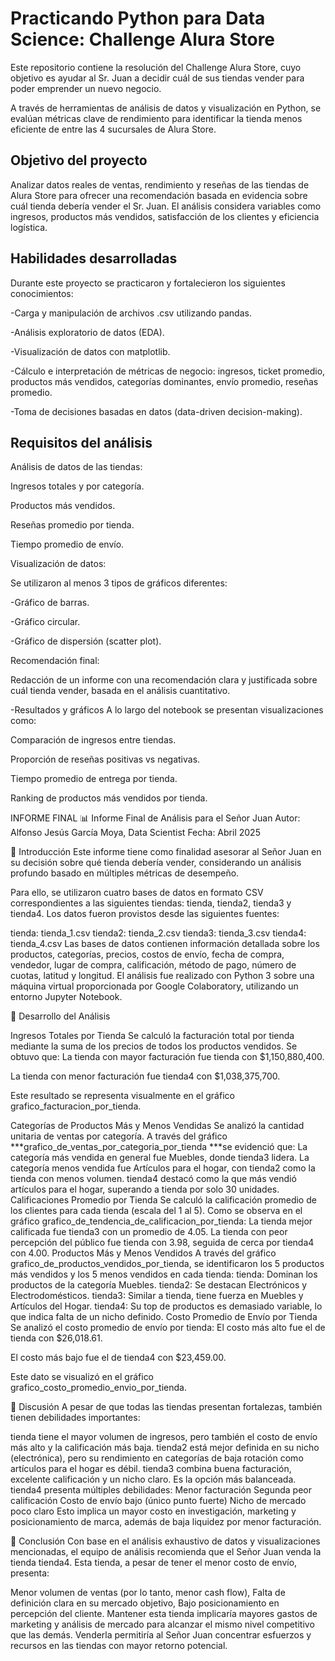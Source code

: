 # Practicando Python para Data Science: Challenge Alura Store


Este repositorio contiene la resolución del Challenge Alura Store, cuyo objetivo es ayudar al Sr. Juan a decidir cuál de sus tiendas vender para poder emprender un nuevo negocio.

A través de herramientas de análisis de datos y visualización en Python, se evalúan métricas clave de rendimiento para identificar la tienda menos eficiente de entre las 4 sucursales de Alura Store.

## Objetivo del proyecto
Analizar datos reales de ventas, rendimiento y reseñas de las tiendas de Alura Store para ofrecer una recomendación basada en evidencia sobre cuál tienda debería vender el Sr. Juan. El análisis considera variables como ingresos, productos más vendidos, satisfacción de los clientes y eficiencia logística.

## Habilidades desarrolladas
Durante este proyecto se practicaron y fortalecieron los siguientes conocimientos:

-Carga y manipulación de archivos .csv utilizando pandas.

-Análisis exploratorio de datos (EDA).

-Visualización de datos con matplotlib.

-Cálculo e interpretación de métricas de negocio: ingresos, ticket promedio, productos más vendidos, categorías dominantes, envío promedio, reseñas promedio.

-Toma de decisiones basadas en datos (data-driven decision-making).

## Requisitos del análisis
Análisis de datos de las tiendas:

Ingresos totales y por categoría.

Productos más vendidos.

Reseñas promedio por tienda.

Tiempo promedio de envío.

Visualización de datos:

Se utilizaron al menos 3 tipos de gráficos diferentes:

-Gráfico de barras.

-Gráfico circular.

-Gráfico de dispersión (scatter plot).

Recomendación final:

Redacción de un informe con una recomendación clara y justificada sobre cuál tienda vender, basada en el análisis cuantitativo.

-Resultados y gráficos
A lo largo del notebook se presentan visualizaciones como:

Comparación de ingresos entre tiendas.

Proporción de reseñas positivas vs negativas.

Tiempo promedio de entrega por tienda.

Ranking de productos más vendidos por tienda.




INFORME FINAL
📊 Informe Final de Análisis para el Señor Juan Autor: Alfonso Jesús García Moya, Data Scientist Fecha: Abril 2025

🔹 Introducción Este informe tiene como finalidad asesorar al Señor Juan en su decisión sobre qué tienda debería vender, considerando un análisis profundo basado en múltiples métricas de desempeño.

Para ello, se utilizaron cuatro bases de datos en formato CSV correspondientes a las siguientes tiendas: tienda, tienda2, tienda3 y tienda4. Los datos fueron provistos desde las siguientes fuentes:

tienda: tienda_1.csv
tienda2: tienda_2.csv
tienda3: tienda_3.csv
tienda4: tienda_4.csv
Las bases de datos contienen información detallada sobre los productos, categorías, precios, costos de envío, fecha de compra, vendedor, lugar de compra, calificación, método de pago, número de cuotas, latitud y longitud. El análisis fue realizado con Python 3 sobre una máquina virtual proporcionada por Google Colaboratory, utilizando un entorno Jupyter Notebook.

🔹 Desarrollo del Análisis

Ingresos Totales por Tienda Se calculó la facturación total por tienda mediante la suma de los precios de todos los productos vendidos. Se obtuvo que:
La tienda con mayor facturación fue tienda con $1,150,880,400.

La tienda con menor facturación fue tienda4 con $1,038,375,700.

Este resultado se representa visualmente en el gráfico grafico_facturacion_por_tienda.

Categorías de Productos Más y Menos Vendidas Se analizó la cantidad unitaria de ventas por categoría. A través del gráfico ***grafico_de_ventas_por_categoria_por_tienda ***se evidenció que:
La categoría más vendida en general fue Muebles, donde tienda3 lidera.
La categoría menos vendida fue Artículos para el hogar, con tienda2 como la tienda con menos volumen.
tienda4 destacó como la que más vendió artículos para el hogar, superando a tienda por solo 30 unidades.
Calificaciones Promedio por Tienda Se calculó la calificación promedio de los clientes para cada tienda (escala del 1 al 5). Como se observa en el gráfico grafico_de_tendencia_de_calificacion_por_tienda:
La tienda mejor calificada fue tienda3 con un promedio de 4.05.
La tienda con peor percepción del público fue tienda con 3.98, seguida de cerca por tienda4 con 4.00.
Productos Más y Menos Vendidos A través del gráfico grafico_de_productos_vendidos_por_tienda, se identificaron los 5 productos más vendidos y los 5 menos vendidos en cada tienda:
tienda: Dominan los productos de la categoría Muebles.
tienda2: Se destacan Electrónicos y Electrodomésticos.
tienda3: Similar a tienda, tiene fuerza en Muebles y Artículos del Hogar.
tienda4: Su top de productos es demasiado variable, lo que indica falta de un nicho definido.
Costo Promedio de Envío por Tienda Se analizó el costo promedio de envío por tienda:
El costo más alto fue el de tienda con $26,018.61.

El costo más bajo fue el de tienda4 con $23,459.00.

Este dato se visualizó en el gráfico grafico_costo_promedio_envio_por_tienda.

🔹 Discusión A pesar de que todas las tiendas presentan fortalezas, también tienen debilidades importantes:

tienda tiene el mayor volumen de ingresos, pero también el costo de envío más alto y la calificación más baja.
tienda2 está mejor definida en su nicho (electrónica), pero su rendimiento en categorías de baja rotación como artículos para el hogar es débil.
tienda3 combina buena facturación, excelente calificación y un nicho claro. Es la opción más balanceada.
tienda4 presenta múltiples debilidades:
Menor facturación
Segunda peor calificación
Costo de envío bajo (único punto fuerte)
Nicho de mercado poco claro
Esto implica un mayor costo en investigación, marketing y posicionamiento de marca, además de baja liquidez por menor facturación.

🔹 Conclusión Con base en el análisis exhaustivo de datos y visualizaciones mencionadas, el equipo de análisis recomienda que el Señor Juan venda la tienda tienda4. Esta tienda, a pesar de tener el menor costo de envío, presenta:

Menor volumen de ventas (por lo tanto, menor cash flow),
Falta de definición clara en su mercado objetivo,
Bajo posicionamiento en percepción del cliente.
Mantener esta tienda implicaría mayores gastos de marketing y análisis de mercado para alcanzar el mismo nivel competitivo que las demás. Venderla permitiría al Señor Juan concentrar esfuerzos y recursos en las tiendas con mayor retorno potencial.

